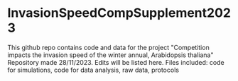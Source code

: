 # InvasionSpeedCompSupplement2023
This github repo contains code and data for the project "Competition impacts the invasion speed of the winter annual, Arabidopsis thaliana"
Repository made 28/11/2023. Edits will be listed here.
Files included: code for simulations, code for data analysis, raw data, protocols
